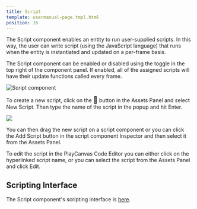 ```yaml
---
title: Script
template: usermanual-page.tmpl.html
position: 16
---
```


The Script component enables an entity to run user-supplied scripts. In this way, the user can write script (using the JavaScript language) that runs when the entity is instantiated and updated on a per-frame basis.

The Script component can be enabled or disabled using the toggle in the top right of the component panel. If enabled, all of the assigned scripts will have their update functions called every frame.

![Script component][1]

To create a new script, click on the <span class="font-icon" style="font-size: 18px">&#58468;</span> button in the Assets Panel and select New Script. Then type the name of the script in the popup and hit Enter.

<img src="/images/user-manual/new_script.jpg"/>

You can then drag the new script on a script component or you can click the Add Script button in the script component Inspector and then select it from the Assets Panel.

To edit the script in the PlayCanvas Code Editor you can either click on the hyperlinked script name, or you can select the script from the Assets Panel and click Edit.

## Scripting Interface

The Script component's scripting interface is [here][2].

[1]: /images/user-manual/scenes/components/component-script.png
[2]: /api/pc.ScriptComponent.html

